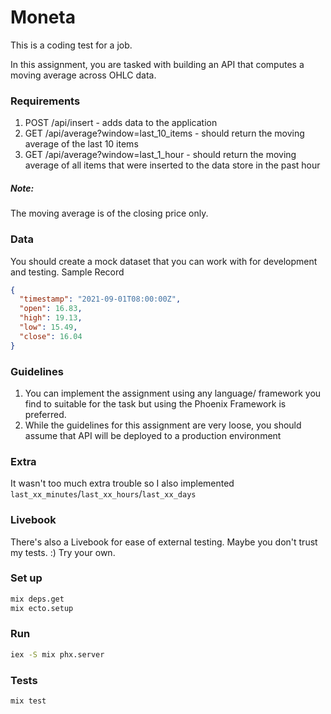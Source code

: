 # Moneta

This is a coding test for a job.

In this assignment, you are tasked with building an API that computes a moving average across
OHLC data.

### Requirements

1. POST /api/insert - adds data to the application
2. GET /api/average?window=last_10_items - should return the moving
   average of the last 10 items
3. GET /api/average?window=last_1_hour - should return the moving average
   of all items that were inserted to the data store in the past hour

##### Note: 

The moving average is of the closing price only.

### Data

You should create a mock dataset that you can work with for development and testing.
Sample Record

```json
{
  "timestamp": "2021-09-01T08:00:00Z",
  "open": 16.83,
  "high": 19.13,
  "low": 15.49,
  "close": 16.04
}
```

### Guidelines

1. You can implement the assignment using any language/ framework you find to suitable
for the task but using the Phoenix Framework is preferred.
2. While the guidelines for this assignment are very loose, you should assume that API will
be deployed to a production environment

### Extra 

It wasn't too much extra trouble so I also implemented `last_xx_minutes`/`last_xx_hours`/`last_xx_days`

### Livebook

There's also a Livebook for ease of external testing. Maybe you don't trust my tests. :) Try your own.

### Set up 

```bash
mix deps.get
mix ecto.setup
```

### Run

```bash
iex -S mix phx.server
```

### Tests

```bash
mix test
```